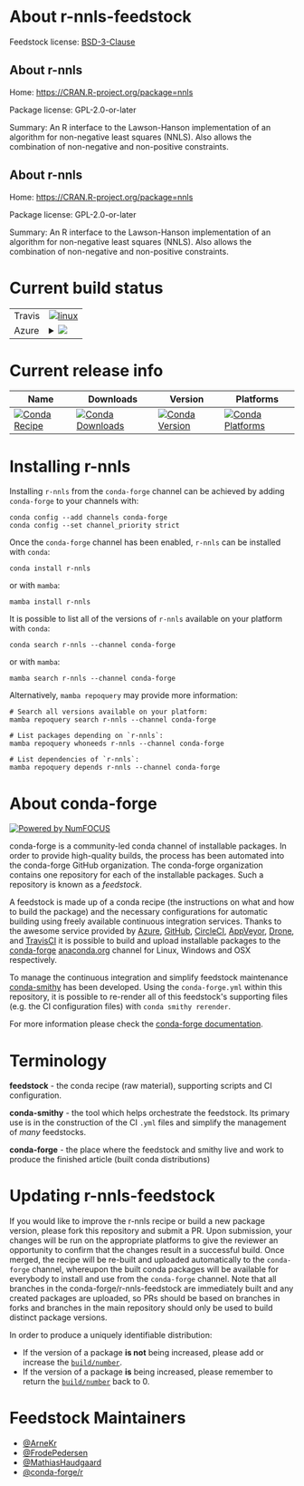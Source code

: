 About r-nnls-feedstock
======================

Feedstock license: [BSD-3-Clause](https://github.com/conda-forge/r-nnls-feedstock/blob/main/LICENSE.txt)


About r-nnls
------------

Home: https://CRAN.R-project.org/package=nnls

Package license: GPL-2.0-or-later

Summary: An R interface to the Lawson-Hanson implementation of an algorithm for non-negative least squares (NNLS).  Also allows the combination of non-negative and non-positive constraints.

About r-nnls
------------

Home: https://CRAN.R-project.org/package=nnls

Package license: GPL-2.0-or-later

Summary: An R interface to the Lawson-Hanson implementation of an algorithm for non-negative least squares (NNLS).  Also allows the combination of non-negative and non-positive constraints.

Current build status
====================


<table><tr>
    <td>Travis</td>
    <td>
      <a href="https://app.travis-ci.com/conda-forge/r-nnls-feedstock">
        <img alt="linux" src="https://img.shields.io/travis/com/conda-forge/r-nnls-feedstock/main.svg?label=Linux">
      </a>
    </td>
  </tr>
    
  <tr>
    <td>Azure</td>
    <td>
      <details>
        <summary>
          <a href="https://dev.azure.com/conda-forge/feedstock-builds/_build/latest?definitionId=1398&branchName=main">
            <img src="https://dev.azure.com/conda-forge/feedstock-builds/_apis/build/status/r-nnls-feedstock?branchName=main">
          </a>
        </summary>
        <table>
          <thead><tr><th>Variant</th><th>Status</th></tr></thead>
          <tbody><tr>
              <td>linux_64_r_base4.3</td>
              <td>
                <a href="https://dev.azure.com/conda-forge/feedstock-builds/_build/latest?definitionId=1398&branchName=main">
                  <img src="https://dev.azure.com/conda-forge/feedstock-builds/_apis/build/status/r-nnls-feedstock?branchName=main&jobName=linux&configuration=linux%20linux_64_r_base4.3" alt="variant">
                </a>
              </td>
            </tr><tr>
              <td>linux_64_r_base4.4</td>
              <td>
                <a href="https://dev.azure.com/conda-forge/feedstock-builds/_build/latest?definitionId=1398&branchName=main">
                  <img src="https://dev.azure.com/conda-forge/feedstock-builds/_apis/build/status/r-nnls-feedstock?branchName=main&jobName=linux&configuration=linux%20linux_64_r_base4.4" alt="variant">
                </a>
              </td>
            </tr><tr>
              <td>linux_aarch64_r_base4.3</td>
              <td>
                <a href="https://dev.azure.com/conda-forge/feedstock-builds/_build/latest?definitionId=1398&branchName=main">
                  <img src="https://dev.azure.com/conda-forge/feedstock-builds/_apis/build/status/r-nnls-feedstock?branchName=main&jobName=linux&configuration=linux%20linux_aarch64_r_base4.3" alt="variant">
                </a>
              </td>
            </tr><tr>
              <td>linux_aarch64_r_base4.4</td>
              <td>
                <a href="https://dev.azure.com/conda-forge/feedstock-builds/_build/latest?definitionId=1398&branchName=main">
                  <img src="https://dev.azure.com/conda-forge/feedstock-builds/_apis/build/status/r-nnls-feedstock?branchName=main&jobName=linux&configuration=linux%20linux_aarch64_r_base4.4" alt="variant">
                </a>
              </td>
            </tr><tr>
              <td>linux_ppc64le_r_base4.3</td>
              <td>
                <a href="https://dev.azure.com/conda-forge/feedstock-builds/_build/latest?definitionId=1398&branchName=main">
                  <img src="https://dev.azure.com/conda-forge/feedstock-builds/_apis/build/status/r-nnls-feedstock?branchName=main&jobName=linux&configuration=linux%20linux_ppc64le_r_base4.3" alt="variant">
                </a>
              </td>
            </tr><tr>
              <td>linux_ppc64le_r_base4.4</td>
              <td>
                <a href="https://dev.azure.com/conda-forge/feedstock-builds/_build/latest?definitionId=1398&branchName=main">
                  <img src="https://dev.azure.com/conda-forge/feedstock-builds/_apis/build/status/r-nnls-feedstock?branchName=main&jobName=linux&configuration=linux%20linux_ppc64le_r_base4.4" alt="variant">
                </a>
              </td>
            </tr><tr>
              <td>osx_64_r_base4.3</td>
              <td>
                <a href="https://dev.azure.com/conda-forge/feedstock-builds/_build/latest?definitionId=1398&branchName=main">
                  <img src="https://dev.azure.com/conda-forge/feedstock-builds/_apis/build/status/r-nnls-feedstock?branchName=main&jobName=osx&configuration=osx%20osx_64_r_base4.3" alt="variant">
                </a>
              </td>
            </tr><tr>
              <td>osx_64_r_base4.4</td>
              <td>
                <a href="https://dev.azure.com/conda-forge/feedstock-builds/_build/latest?definitionId=1398&branchName=main">
                  <img src="https://dev.azure.com/conda-forge/feedstock-builds/_apis/build/status/r-nnls-feedstock?branchName=main&jobName=osx&configuration=osx%20osx_64_r_base4.4" alt="variant">
                </a>
              </td>
            </tr><tr>
              <td>win_64_r_base4.3</td>
              <td>
                <a href="https://dev.azure.com/conda-forge/feedstock-builds/_build/latest?definitionId=1398&branchName=main">
                  <img src="https://dev.azure.com/conda-forge/feedstock-builds/_apis/build/status/r-nnls-feedstock?branchName=main&jobName=win&configuration=win%20win_64_r_base4.3" alt="variant">
                </a>
              </td>
            </tr><tr>
              <td>win_64_r_base4.4</td>
              <td>
                <a href="https://dev.azure.com/conda-forge/feedstock-builds/_build/latest?definitionId=1398&branchName=main">
                  <img src="https://dev.azure.com/conda-forge/feedstock-builds/_apis/build/status/r-nnls-feedstock?branchName=main&jobName=win&configuration=win%20win_64_r_base4.4" alt="variant">
                </a>
              </td>
            </tr>
          </tbody>
        </table>
      </details>
    </td>
  </tr>
</table>

Current release info
====================

| Name | Downloads | Version | Platforms |
| --- | --- | --- | --- |
| [![Conda Recipe](https://img.shields.io/badge/recipe-r--nnls-green.svg)](https://anaconda.org/conda-forge/r-nnls) | [![Conda Downloads](https://img.shields.io/conda/dn/conda-forge/r-nnls.svg)](https://anaconda.org/conda-forge/r-nnls) | [![Conda Version](https://img.shields.io/conda/vn/conda-forge/r-nnls.svg)](https://anaconda.org/conda-forge/r-nnls) | [![Conda Platforms](https://img.shields.io/conda/pn/conda-forge/r-nnls.svg)](https://anaconda.org/conda-forge/r-nnls) |

Installing r-nnls
=================

Installing `r-nnls` from the `conda-forge` channel can be achieved by adding `conda-forge` to your channels with:

```
conda config --add channels conda-forge
conda config --set channel_priority strict
```

Once the `conda-forge` channel has been enabled, `r-nnls` can be installed with `conda`:

```
conda install r-nnls
```

or with `mamba`:

```
mamba install r-nnls
```

It is possible to list all of the versions of `r-nnls` available on your platform with `conda`:

```
conda search r-nnls --channel conda-forge
```

or with `mamba`:

```
mamba search r-nnls --channel conda-forge
```

Alternatively, `mamba repoquery` may provide more information:

```
# Search all versions available on your platform:
mamba repoquery search r-nnls --channel conda-forge

# List packages depending on `r-nnls`:
mamba repoquery whoneeds r-nnls --channel conda-forge

# List dependencies of `r-nnls`:
mamba repoquery depends r-nnls --channel conda-forge
```


About conda-forge
=================

[![Powered by
NumFOCUS](https://img.shields.io/badge/powered%20by-NumFOCUS-orange.svg?style=flat&colorA=E1523D&colorB=007D8A)](https://numfocus.org)

conda-forge is a community-led conda channel of installable packages.
In order to provide high-quality builds, the process has been automated into the
conda-forge GitHub organization. The conda-forge organization contains one repository
for each of the installable packages. Such a repository is known as a *feedstock*.

A feedstock is made up of a conda recipe (the instructions on what and how to build
the package) and the necessary configurations for automatic building using freely
available continuous integration services. Thanks to the awesome service provided by
[Azure](https://azure.microsoft.com/en-us/services/devops/), [GitHub](https://github.com/),
[CircleCI](https://circleci.com/), [AppVeyor](https://www.appveyor.com/),
[Drone](https://cloud.drone.io/welcome), and [TravisCI](https://travis-ci.com/)
it is possible to build and upload installable packages to the
[conda-forge](https://anaconda.org/conda-forge) [anaconda.org](https://anaconda.org/)
channel for Linux, Windows and OSX respectively.

To manage the continuous integration and simplify feedstock maintenance
[conda-smithy](https://github.com/conda-forge/conda-smithy) has been developed.
Using the ``conda-forge.yml`` within this repository, it is possible to re-render all of
this feedstock's supporting files (e.g. the CI configuration files) with ``conda smithy rerender``.

For more information please check the [conda-forge documentation](https://conda-forge.org/docs/).

Terminology
===========

**feedstock** - the conda recipe (raw material), supporting scripts and CI configuration.

**conda-smithy** - the tool which helps orchestrate the feedstock.
                   Its primary use is in the construction of the CI ``.yml`` files
                   and simplify the management of *many* feedstocks.

**conda-forge** - the place where the feedstock and smithy live and work to
                  produce the finished article (built conda distributions)


Updating r-nnls-feedstock
=========================

If you would like to improve the r-nnls recipe or build a new
package version, please fork this repository and submit a PR. Upon submission,
your changes will be run on the appropriate platforms to give the reviewer an
opportunity to confirm that the changes result in a successful build. Once
merged, the recipe will be re-built and uploaded automatically to the
`conda-forge` channel, whereupon the built conda packages will be available for
everybody to install and use from the `conda-forge` channel.
Note that all branches in the conda-forge/r-nnls-feedstock are
immediately built and any created packages are uploaded, so PRs should be based
on branches in forks and branches in the main repository should only be used to
build distinct package versions.

In order to produce a uniquely identifiable distribution:
 * If the version of a package **is not** being increased, please add or increase
   the [``build/number``](https://docs.conda.io/projects/conda-build/en/latest/resources/define-metadata.html#build-number-and-string).
 * If the version of a package **is** being increased, please remember to return
   the [``build/number``](https://docs.conda.io/projects/conda-build/en/latest/resources/define-metadata.html#build-number-and-string)
   back to 0.

Feedstock Maintainers
=====================

* [@ArneKr](https://github.com/ArneKr/)
* [@FrodePedersen](https://github.com/FrodePedersen/)
* [@MathiasHaudgaard](https://github.com/MathiasHaudgaard/)
* [@conda-forge/r](https://github.com/orgs/conda-forge/teams/r/)

